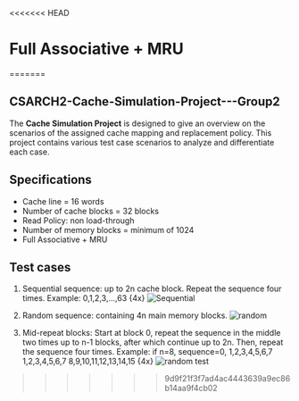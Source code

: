 <<<<<<< HEAD
# Full Associative + MRU
=======
## CSARCH2-Cache-Simulation-Project---Group2
 The **Cache Simulation Project** is designed to give an overview on the scenarios of the assigned cache mapping and replacement policy. This project contains various test case scenarios to analyze and differentiate each case.
 
 ## Specifications
 * Cache line = 16 words
 * Number of cache blocks = 32 blocks
 * Read Policy: non load-through
 * Number of memory blocks = minimum of 1024
 * Full Associative + MRU
 
 ## Test cases
 1. Sequential sequence: up to 2n cache block. Repeat the sequence four times. Example: 0,1,2,3,...,63 {4x}
    ![Sequential](https://github.com/user-attachments/assets/d747c06e-0cfc-4e02-a443-0b83467bc8b1)
    
 2. Random sequence: containing 4n main memory blocks.
    ![random](https://github.com/user-attachments/assets/9e1bc37c-bb4f-4921-a12c-c8becddbaced)
 
 3. Mid-repeat blocks: Start at block 0, repeat the sequence in the middle two times up to n-1 blocks, after
   which continue up to 2n. Then, repeat the sequence four times. Example: if n=8, sequence=0, 1,2,3,4,5,6,7
   1,2,3,4,5,6,7 8,9,10,11,12,13,14,15 {4x}
   ![random test](https://github.com/user-attachments/assets/1d42da82-5afa-4ae1-947f-9ed0d6947059)
>>>>>>> 9d9f21f3f7ad4ac4443639a9ec86b14aa9f4cb02

